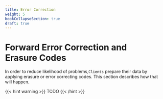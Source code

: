 ```yaml
---
title: Error Correction
weight: 5
bookCollapseSection: true
draft: true
---
```


# Forward Error Correction and Erasure Codes

In order to reduce likelihood of problems,`Clients` prepare their data by
applying erasure or error correcting codes. This section describes how
that will happen.

{{< hint warning >}}
TODO
{{< /hint >}}
